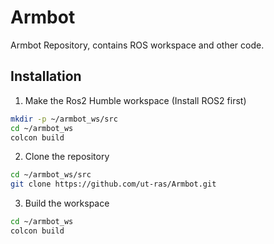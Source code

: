 # Armbot
Armbot Repository, contains ROS workspace and other code.


## Installation
1. Make the Ros2 Humble workspace (Install ROS2 first)
```bash
mkdir -p ~/armbot_ws/src
cd ~/armbot_ws
colcon build
```
2. Clone the repository
```bash
cd ~/armbot_ws/src 
git clone https://github.com/ut-ras/Armbot.git
```
3. Build the workspace
```bash
cd ~/armbot_ws
colcon build
```
